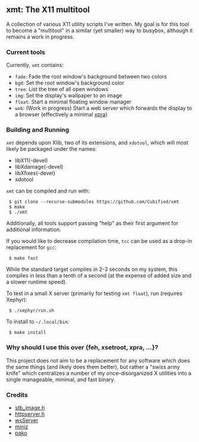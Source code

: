## xmt: The X11 multitool

A collection of various X11 utility scripts I've written.  My goal is for this tool to become a "multitool" in a similar (yet smaller) way to busybox, although it remains a work in progress.

### Current tools

Currently, `xmt` contains:

- `fade`: Fade the root window's background between two colors
- `bgd`: Set the root window's background color
- `tree`: List the tree of all open windows
- `img`: Set the display's wallpaper to an image
- `float`: Start a minimal floating window manager
- `web`: (Work in progress) Start a web server which forwards the display to a browser (effectively a minimal [xpra](https://xpra.org/trac/wiki/Clients/HTML5))

### Building and Running

`xmt` depends upon Xlib, two of its extensions, and `xdotool`, which will most likely be packaged under the names:

- libX11(-devel)
- libXdamage(-devel)
- libXfixes(-devel)
- xdotool

`xmt` can be compiled and run with:

     $ git clone --recurse-submodules https://github.com/Cubified/xmt
     $ make
     $ ./xmt

Additionally, all tools support passing "help" as their first argument for additional information.

If you would like to decrease compilation time, `tcc` can be used as a drop-in replacement for `gcc`:

     $ make fast

While the standard target compiles in 2-3 seconds on my system, this compiles in less than a tenth of a second (at the expense of added size and a slower runtime speed).

To test in a small X server (primarily for testing `xmt float`), run (requires Xephyr):

     $ ./xephyr/run.sh

To install to `~/.local/bin`:

     $ make install

### Why should I use this over {feh, xsetroot, xpra, ...}?

This project does not aim to be a replacement for any software which does the same things (and likely does them better), but rather a "swiss army knife" which centralizes a number of my once-disorganized X utilities into a single manageable, minimal, and fast binary.

### Credits

- [stb_image.h](https://github.com/nothings/stb)
- [httpserver.h](https://github.com/jeremycw/httpserver.h)
- [wsServer](https://github.com/Theldus/wsServer)
- [miniz](https://github.com/richgel999/miniz)
- [pako](https://github.com/nodeca/pako)
